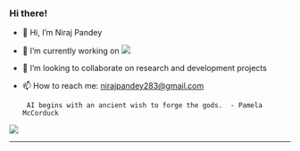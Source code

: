 ### Hi there!
- 👋 Hi, I’m Niraj Pandey 
- 🌱 I’m currently working on ![](https://docsArch.com)
- 💞️ I’m looking to collaborate on research and development projects
- 📫 How to reach me: nirajpandey283@gmail.com

       AI begins with an ancient wish to forge the gods.  - Pamela McCorduck
 


![](https://komarev.com/ghpvc/?username=nirazp1&style=flat-square)

---

